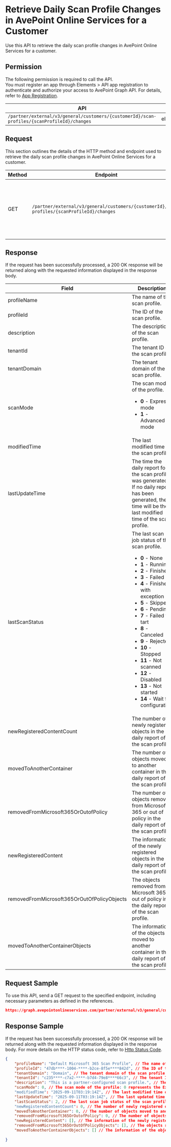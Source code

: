 # Retrieve Daily Scan Profile Changes in AvePoint Online Services for a Customer

Use this API to retrieve the daily scan profile changes in AvePoint Online Services for a customer. 

 ## Permission

The following permission is required to call the API.  
You must register an app through Elements > API app registration to authenticate and authorize your access to AvePoint Graph API. For details, refer to [App Registration](../../../elements/register-app.md).

| API | Permission  |
|-----------|--------|
| `/partner/external/v3/general/customers/{customerId}/scan-profiles/{scanProfileId}/changes`|elements.scanprofiles.read.all|  

## Request

This section outlines the details of the HTTP method and endpoint used to retrieve the daily scan profile changes in AvePoint Online Services for a customer.

| Method | Endpoint | Description |
|-----------|--------|------------|
| GET | `/partner/external/v3/general/customers/{customerId}/scan-profiles/{scanProfileId}/changes` | Retrieve the daily scan profile changes in AvePoint Online Services for a customer.|

## Response

If the request has been successfully processed, a 200 OK response will be returned along with the requested information displayed in the response body.
 
| Field | Description | Type |
| --- | --- | --- |
| profileName               | The name of the scan profile.                 | string |
| profileId     | The ID of the scan profile.       | string |
| description       | The description of the scan profile.      | string |
| tenantId | The tenant ID of the scan profile. | string |
| tenantDomain | The tenant domain of the scan profile. | string |
| scanMode | The scan mode of the profile. <ul><li>**0** - Express mode</li><li>**1** - Advanced mode</li></ul> | integer |
| modifiedTime | The last modified time of the scan profile. | string |
| lastUpdateTime | The time the daily report for the scan profile was generated. If no daily report has been generated, the time will be the last modified time of the scan profile. | string |
| lastScanStatus | The last scan job status of the scan profile. <ul><li>**0** - None</li><li>**1** - Running</li><li>**2** - Finished</li><li>**3** - Failed</li><li>**4** - Finished with exception</li><li>**5** - Skipped</li><li>**6** - Pending</li><li>**7** - Failed to tart</li><li>**8** - Canceled</li><li>**9** - Rejected</li><li>**10** - Stopped</li><li>**11** - Not scanned</li><li>**12** - Disabled</li><li>**13** - Not started</li><li>**14** - Wait for configuration</li></ul> | integer |
| newRegisteredContentCount | The number of newly registered objects in the daily report of the scan profile. | integer |
| movedToAnotherContainer | The number of objects moved to another container in the daily report of the scan profile. | integer |
| removedFromMicrosoft365OrOutofPolicy | The number of objects removed from Microsoft 365 or out of policy in the daily report of the scan profile. | integer |
| newRegisteredContent | The information of the newly registered objects in the daily report of the scan profile. | list |
| removedFromMicrosoft365OrOutOfPolicyObjects | The objects removed from Microsoft 365 or out of policy in the daily report of the scan profile. | string[] |
| movedToAnotherContainerObjects | The information of the objects moved to another container in the daily report of the scan profile. | list |

## Request Sample
To use this API, send a GET request to the specified endpoint, including necessary parameters as defined in the references.
```json
https://graph.avepointonlineservices.com/partner/external/v3/general/customers/caf9****-2cc6-****-b04b-794c****5ea3/scan-profiles/47db****-1004-****-b2ce-8f5e****842d/changes
```
 
## Response Sample
If the request has been successfully processed, a 200 OK response will be returned along with the requested information displayed in the response body.
For more details on the HTTP status code, refer to [Http Status Code](../../Use-AvePoint-Graph-API.md#http-status-code).
```json
{
    "profileName": "Default Microsoft 365 Scan Profile", // The name of the scan profile
    "profileId": "47db****-1004-****-b2ce-8f5e****842d", // The ID of the scan profile
    "tenantDomain": "Domain", // The tenant domain of the scan profile
    "tenantId": "c235****-c7a2-****-b7d4-79e8****66c3", // The tenant ID of the scan profile 
    "description": "This is a partner-configured scan profile.", // The description of the scan profile
    "scanMode": 0, // The scan mode of the profile: 0 represents the Express mode.
    "modifiedTime": "2025-09-11T03:19:14Z", // The last modified time of the scan profile
    "lastUpdateTime": "2025-09-11T03:19:14Z", // The last updated time of the scan profile 
    "lastScanStatus": 2, // The last scan job status of the scan profile: 2 represents finished
    "newRegisteredContentCount": 0, // The number of newly registered objects in the daily report of the scan profile
    "movedToAnotherContainer": 0, // The number of objects moved to another container in the daily report of the scan profile
    "removedFromMicrosoft365OrOutofPolicy": 0, // The number of objects removed from Microsoft 365 or out of policy in the daily report of the scan profile
    "newRegisteredContent": [], // The information of the newly registered object in the daily report; No data here
    "removedFromMicrosoft365OrOutOfPolicyObjects": [], // The objects removed from Microsoft 365 or out of policy in the daily report; No data here
    "movedToAnotherContainerObjects": [] // The information of the objects moved to another container in the daily report; No data here
    
}
```